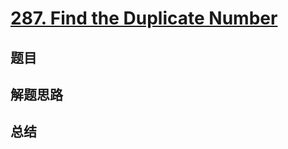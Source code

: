 # [287. Find the Duplicate Number](https://leetcode.com/problems/find-the-duplicate-number/)

## 题目


## 解题思路


## 总结


